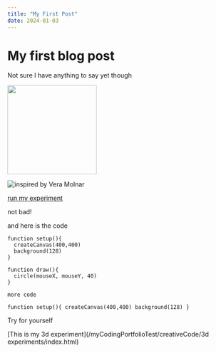 ```yaml
---
title: "My First Post"
date: 2024-01-03
---
```

# My first blog post
Not sure I have anything to say yet though

<img src="https://cranbim.github.io/myCodingPortfolioTest/images/veraMolnar.png" width="200">

![inspired by Vera Molnar](https://cranbim.github.io/myCodingPortfolioTest/images/veraMolnar.png)

[run my experiment](/myCodingPortfolioTest/creativeCode/gen24-05-VeraMolnar/index.html)

not bad!

and here is the code
```
function setup(){
  createCanvas(400,400)
  background(128)
}

function draw(){
  circle(mouseX, mouseY, 40)
}
```

`more code`

`
function setup(){
  createCanvas(400,400)
  background(128)
}
`

Try for yourself

[This is my 3d experiment](/myCodingPortfolioTest/creativeCode/3d experiments/index.html)
